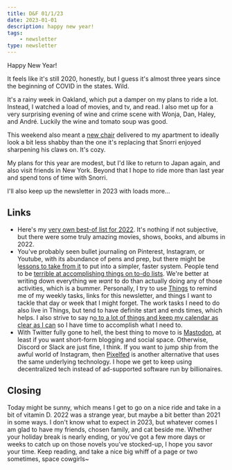 ```yaml
---
title: D&F 01/1/23
date: 2023-01-01
description: happy new year!
tags: 
    - newsletter
type: newsletter
---
```


Happy New Year!

It feels like it's still 2020, honestly, but I guess it's almost three years since the beginning of COVID in the states. Wild.

It's a rainy week in Oakland, which put a damper on my plans to ride a lot. Instead, I watched a load of movies, and tv, and read. I also met up for a very surprising evening of wine and crime scene with Wonja, Dan, Haley, and André. Luckily the wine and tomato soup was good.

This weekend also meant a [new chair](https://hem.com/en-us/furniture/chairs-and-stools/hai/20032) delivered to my apartment to ideally look a bit less shabby than the one it's replacing that Snorri enjoyed sharpening his claws on. It's cozy.

My plans for this year are modest, but I'd like to return to Japan again, and also visit friends in New York. Beyond that I hope to ride more than last year and spend tons of time with Snorri.

I'll also keep up the newsletter in 2023 with loads more...

## Links

- Here's my [very own best-of list for 2022](https://www.brookshelley.com/posts/2022-12-18-my-favorite-albums-of-2022/). It's nothing if not subjective, but there were some truly amazing movies, shows, books, and albums in 2022.
- You've probably seen bullet journaling on Pinterest, Instagram, or Youtube, with its abundance of pens and prep, but there might be l[essons to take from it](https://www.theverge.com/23520891/bullet-journal-lessons-to-do-list-apps) to put into a simpler, faster system. People tend to be [terrible at accomplishing things on to-do lists](https://www.wired.com/story/to-do-apps-failed-productivity-tools/). We're better at writing down everything we _want_ to do than actually doing any of those activities, which is a bummer. Personally, I try to use [Things](https://culturedcode.com/things/) to remind me of my weekly tasks, links for this newsletter, and things I want to tackle that day or week that I might forget. The work tasks I need to do also live in Things, but tend to have definite start and ends times, which helps. I also strive to say n[o to a lot of things and keep my calendar as clear as I can](https://explorewhatworks.com/busyness-decoded-how-to-limit-what-you-say-yes-to) so I have time to accomplish what I need to.
- With Twitter fully gone to hell, the best thing to move to is [Mastodon](https://arstechnica.com/gadgets/2022/12/mastodon-highlights-pros-and-cons-of-moving-beyond-big-tech-gatekeepers/), at least if you want short-form blogging and social space. Otherwise, Discord or Slack are just fine, I think. If you want to jump ship from the awful world of Instagram, then [Pixelfed](https://pixelfed.org) is another alternative that uses the same underlying technology. I hope we get to keep using decentralized tech instead of ad-supported software run by billionaires.

## Closing

Today might be sunny, which means I get to go on a nice ride and take in a bit of vitamin D. 2022 was a strange year, but maybe a bit better than 2021 in some ways. I don't know what to expect in 2023, but whatever comes I am glad to have my friends, chosen family, and cat beside me. Whether your holiday break is nearly ending, or you've got a few more days or weeks to catch up on those novels you've stocked-up, I hope you savor your time. Keep reading, and take a nice big whiff of a page or two sometimes, space cowgirls~